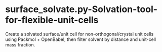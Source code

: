 # surface_solvate.py-Solvation-tool-for-flexible-unit-cells
Create a solvated surface/unit cell for non-orthogonal/crystal unit cells using Packmol + OpenBabel, then filter solvent by distance and unit-cell mass fraction.
